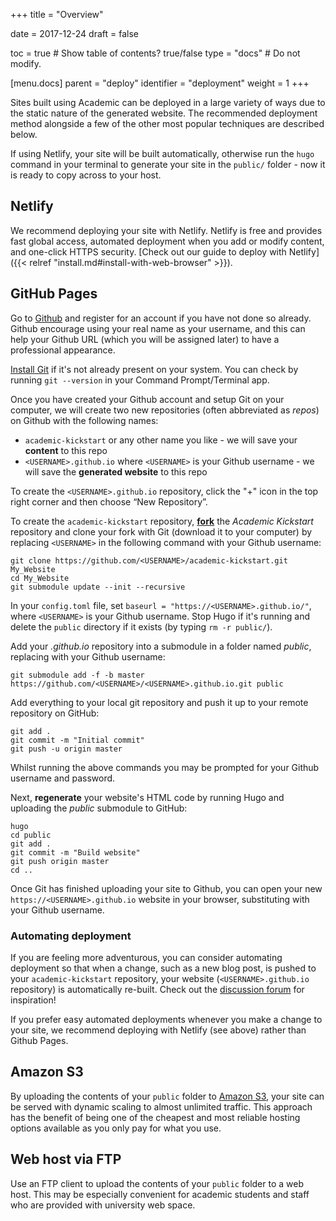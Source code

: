 +++
title = "Overview"

date = 2017-12-24
draft = false

toc = true  # Show table of contents? true/false
type = "docs"  # Do not modify.

[menu.docs]
    parent = "deploy"
    identifier = "deployment"
    weight = 1
+++

Sites built using Academic can be deployed in a large variety of ways due to the static nature of the generated website. The recommended deployment method alongside a few of the other most popular techniques are described below.

If using Netlify, your site will be built automatically, otherwise run the `hugo` command in your terminal to generate your site in the `public/` folder - now it is ready to copy across to your host.

## Netlify

We recommend deploying your site with Netlify. Netlify is free and provides fast global access, automated deployment when you add or modify content, and one-click HTTPS security. [Check out our guide to deploy with Netlify]({{< relref "install.md#install-with-web-browser" >}}).

## GitHub Pages

Go to [Github](http://www.github.com/) and register for an account if you have not done so already. Github encourage using your real name as your username, and this can help your Github URL (which you will be assigned later) to have a professional appearance.

[Install Git](https://help.github.com/articles/set-up-git/) if it's not already present on your system. You can check by running `git --version` in your Command Prompt/Terminal app.

Once you have created your Github account and setup Git on your computer, we will create two new repositories (often abbreviated as *repos*) on Github with the following names:
                                                                    
- `academic-kickstart` or any other name you like - we will save your **content** to this repo
- `<USERNAME>.github.io` where `<USERNAME>` is your Github username - we will save the **generated website** to this repo

To create the `<USERNAME>.github.io` repository, click the "+" icon in the top right corner and then choose “New Repository”.
 
To create the `academic-kickstart` repository, [**fork**](https://github.com/sourcethemes/academic-kickstart#fork-destination-box) the *Academic Kickstart* repository and clone your fork with Git (download it to your computer) by replacing `<USERNAME>` in the following command with your Github username: 
                                         
    git clone https://github.com/<USERNAME>/academic-kickstart.git My_Website
    cd My_Website
    git submodule update --init --recursive
                                             
In your `config.toml` file, set `baseurl = "https://<USERNAME>.github.io/"`, where `<USERNAME>` is your Github username. Stop Hugo if it's running and delete the `public` directory if it exists (by typing `rm -r public/`).

Add your *<USERNAME>.github.io* repository into a submodule in a folder named *public*, replacing *<USERNAME>* with your Github username:

    git submodule add -f -b master https://github.com/<USERNAME>/<USERNAME>.github.io.git public

Add everything to your local git repository and push it up to your remote repository on GitHub:

    git add .
    git commit -m "Initial commit"
    git push -u origin master

Whilst running the above commands you may be prompted for your Github username and password.

Next, **regenerate** your website's HTML code by running Hugo and uploading the *public* submodule to GitHub:

    hugo
    cd public
    git add .
    git commit -m "Build website"
    git push origin master
    cd ..

Once Git has finished uploading your site to Github, you can open your new `https://<USERNAME>.github.io` website in your browser, substituting *<USERNAME>* with your Github username.

### Automating deployment

If you are feeling more adventurous, you can consider automating deployment so that when a change, such as a new blog post, is pushed to your `academic-kickstart` repository, your website (`<USERNAME>.github.io` repository) is automatically re-built. Check out the [discussion forum](http://discourse.gohugo.io/) for inspiration!

If you prefer easy automated deployments whenever you make a change to your site, we recommend deploying with Netlify (see above) rather than Github Pages.

## Amazon S3

By uploading the contents of your `public` folder to [Amazon S3](https://aws.amazon.com/s3/), your site can be served with dynamic scaling to almost unlimited traffic. This approach has the benefit of being one of the cheapest and most reliable hosting options available as you only pay for what you use.

## Web host via FTP

Use an FTP client to upload the contents of your `public` folder to a web host. This may be especially convenient for academic students and staff who are provided with university web space. 
